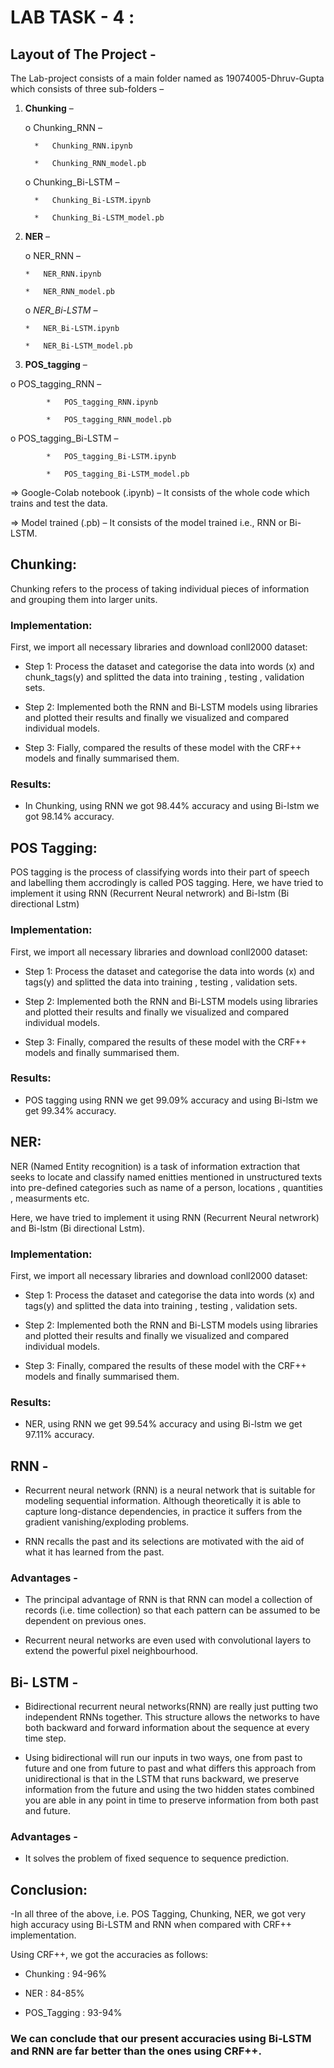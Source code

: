 # LAB TASK - 4 :

## Layout of The Project - 
  
  The Lab-project consists of a main folder named as 19074005-Dhruv-Gupta which consists of three sub-folders –
  
   1) **Chunking** – 
         
         o Chunking_RNN – 
            
            *	Chunking_RNN.ipynb
            
            *	Chunking_RNN_model.pb
         
         o	Chunking_Bi-LSTM –
           
            *	Chunking_Bi-LSTM.ipynb
            
            *	Chunking_Bi-LSTM_model.pb

   2)	**NER** – 
       
        o	NER_RNN – 
            
            *	NER_RNN.ipynb
            
            *	NER_RNN_model.pb

        o *NER_Bi-LSTM* – 
            
            *	NER_Bi-LSTM.ipynb
            
            *	NER_Bi-LSTM_model.pb

   3)	**POS_tagging** – 
   
   o POS_tagging_RNN – 
            
            *	POS_tagging_RNN.ipynb
            
            *	POS_tagging_RNN_model.pb
       
  o POS_tagging_Bi-LSTM –
            
            *	POS_tagging_Bi-LSTM.ipynb
            
            *	POS_tagging_Bi-LSTM_model.pb

  =>	Google-Colab notebook (.ipynb) – It consists of the whole code which trains and test the data.
  
  =>	Model trained (.pb) – It consists of the model trained i.e., RNN or Bi-LSTM.
  

## Chunking:

Chunking refers to the process of taking individual pieces of information and grouping them into larger units.

### Implementation:

First, we import all necessary libraries and download conll2000 dataset:

* Step 1: Process the dataset and categorise the data into words (x) and chunk_tags(y) and
          splitted the data into training , testing , validation sets.

* Step 2: Implemented both the RNN and Bi-LSTM models using libraries and plotted their results and 
          finally we visualized and compared individual models.
          
* Step 3: Fially, compared the results of these model with the CRF++ models and finally summarised them.

### Results:

- In Chunking, using RNN we got 98.44% accuracy and using Bi-lstm we got 98.14% accuracy.

## POS Tagging:

POS tagging is the process of classifying words into their part of speech and labelling them accrodingly is called POS tagging.
Here, we have tried to implement it using RNN (Recurrent Neural netwrork) and Bi-lstm (Bi directional Lstm)

### Implementation:

First, we import all necessary libraries and download conll2000 dataset:

* Step 1: Process the dataset and categorise the data into words (x) and tags(y) and
          splitted the data into training , testing , validation sets.

* Step 2: Implemented both the RNN and Bi-LSTM models using libraries and plotted their results and 
          finally we visualized and compared individual models.
          
* Step 3: Finally, compared the results of these model with the CRF++ models and finally summarised them.

### Results:

- POS tagging using RNN we get 99.09% accuracy and using Bi-lstm we get 99.34% accuracy.

## NER:

NER (Named Entity recognition) is a task of information extraction that seeks to locate and classify named enitties mentioned in unstructured texts into pre-defined categories such as name of a person, locations , quantities , measurments etc.

Here, we have tried to implement it using RNN (Recurrent Neural netwrork) and Bi-lstm (Bi directional Lstm).

### Implementation:

First, we import all necessary libraries and download conll2000 dataset:

* Step 1: Process the dataset and categorise the data into words (x) and tags(y) and
          splitted the data into training , testing , validation sets.

* Step 2: Implemented both the RNN and Bi-LSTM models using libraries and plotted their results and 
          finally we visualized and compared individual models.
          
* Step 3: Finally, compared the results of these model with the CRF++ models and finally summarised them.

### Results:

- NER, using RNN we get 99.54% accuracy and using Bi-lstm we get 97.11% accuracy.

## RNN -

* Recurrent neural network (RNN) is a neural network that is suitable for modeling sequential information. Although theoretically it is able to capture long-distance             dependencies, in practice it suffers from the gradient vanishing/exploding problems.

* RNN recalls the past and its selections are motivated with the aid of what it has learned from the past.

### Advantages - 

* The principal advantage of RNN is that RNN can model a collection of records (i.e. time collection) so that each pattern can be assumed to be dependent on previous ones.

* Recurrent neural networks are even used with convolutional layers to extend the powerful pixel neighbourhood.

## Bi- LSTM -

 * Bidirectional recurrent neural networks(RNN) are really just putting two independent RNNs together. This structure allows the networks to have both backward and forward   information about the sequence at every time step.

 * Using bidirectional will run our inputs in two ways, one from past to future and one from future to past and what differs this approach from unidirectional is that in the LSTM that runs backward, we preserve information from the future and using the two hidden states combined you are able in any point in time to preserve information from both past and future.
 
 ### Advantages -
 
 * It solves the problem of fixed sequence to sequence prediction.
  
## Conclusion: 

-In all three of the above, i.e. POS Tagging, Chunking, NER, we got very high accuracy using Bi-LSTM and RNN when compared with CRF++ implementation. 

Using CRF++, we got the accuracies as follows:

* Chunking : 94-96%

* NER : 84-85%

* POS_Tagging : 93-94%

### We can conclude that our present accuracies using Bi-LSTM and RNN are far better than the ones using CRF++.
